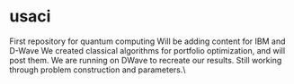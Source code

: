 # usaci
First repository for quantum computing
Will be adding content for IBM and D-Wave
We created classical algorithms for portfolio optimization, and will post them.
We are running on DWave to recreate our results.  Still working through problem construction and parameters.\
